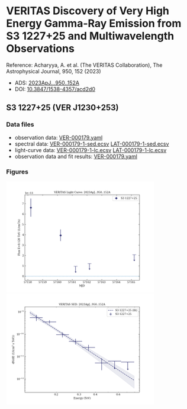 # VERITAS Discovery of Very High Energy Gamma-Ray Emission from S3 1227+25 and Multiwavelength Observations

Reference:
Acharyya, A. et al. (The VERITAS Collaboration), The Astrophysical Journal, 950, 152 (2023)

- ADS: [2023ApJ...950..152A](http://adsabs.harvard.edu/abs/2023ApJ...950..152A)
- DOI: [10.3847/1538-4357/acd2d0](https://doi.org/10.3847/1538-4357/acd2d0)

## S3 1227+25 (VER J1230+253)
### Data files

- observation data: [VER-000179.yaml](VER-000179.yaml)
- spectral data: [VER-000179-1-sed.ecsv](VER-000179-1-sed.ecsv)  [LAT-000179-1-sed.ecsv](LAT-000179-1-sed.ecsv)
- light-curve data: [VER-000179-1-lc.ecsv](VER-000179-1-lc.ecsv)  [LAT-000179-1-lc.ecsv](LAT-000179-1-lc.ecsv)
- observation data and fit results: [VER-000179.yaml](VER-000179.yaml)


### Figures

<img src="figures/2023ApJ...950..152A-VER-179-1-lc.png" alt="drawing" width="400"/>
<img src="figures/2023ApJ...950..152A-VER-179-1-sed.png" alt="drawing" width="400"/>
